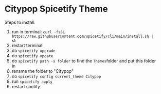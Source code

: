 # Citypop Spicetify Theme
Steps to install:
1. run in terminal: `curl -fsSL https://raw.githubusercontent.com/spicetify/cli/main/install.sh | sh`
2. restart terminal
3. do `spicetify upgrade`
4. do `spicetify update`
5. do `spicetify path -s folder` to find the `Themes`folder and put this folder in
6. rename the folder to "Citypop" 
7. do `spicetify config current_theme Citypop`
8. run `spicetify apply`
9. restart spotify